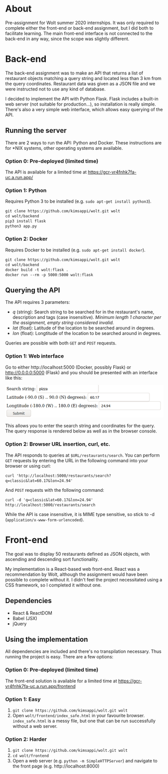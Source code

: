 # About
Pre-assignment for Wolt summer 2020 internships. It was only required to complete either the front-end or back-end assignment, but I did both to facilitate learning. The main front-end interface is not connected to the back-end in any way, since the scope was slightly different.

# Back-end
The back-end assignment was to make an API that returns a list of restaurant objects matching a query string and located less than 3 km from the query coordinates. Restaurant data was given as a JSON file and we were instructed not to use any kind of database.

I decided to implement the API with Python Flask. Flask includes a built-in web server (not suitable for production...), so installation is really simple. There's also a very simple web interface, which allows easy querying of the API.

## Running the server
There are 2 ways to run the API: Python and Docker. These instructions are for *NIX systems, other operating systems are available.

### Option 0: Pre-deployed (limited time)
The API is available for a limited time at https://gcr-vr4fnhk7fa-uc.a.run.app/

### Option 1: Python
Requires Python 3 to be installed (e.g. `sudo apt-get install python3`).
```shell
git clone https://github.com/kimsappi/wolt.git wolt
cd wolt/backend
pip3 install flask
python3 app.py
```

### Option 2: Docker
Requires Docker to be installed (e.g. `sudo apt-get install docker`).
```shell
git clone https://github.com/kimsappi/wolt.git wolt
cd wolt/backend
docker build -t wolt:flask .
docker run --rm -p 5000:5000 wolt:flask
```

## Querying the API
The API requires 3 parameters:
* *q* (string): Search string to be searched for in the restaurant's name, description and tags (case insensitive). *Minimum length 1 character per the assignment, empty string considered invalid.*
* *lat* (float): Latitude of the location to be searched around in degrees.
* *lon* (float): Longtitude of the location to be searched around in degrees.

Queries are possible with both `GET` and `POST` requests.

### Option 1: Web interface
Go to either http://localhost:5000 (Docker, possibly Flask) or http://0.0.0.0:5000 (Flask) and you should be presented with an interface like this:

![User interface](/images/interface.png)

This allows you to enter the search string and coordinates for the query. The query response is rendered below as well as in the browser console.

### Option 2: Browser URL insertion, curl, etc.
The API responds to queries at `$URL/restaurants/search`. You can perform `GET` requests by entering the URL in the following command into your browser or using curl:
```shell
curl 'http://localhost:5000/restaurants/search?q=classic&lat=60.17&lon=24.94'
```
And `POST` requests with the following command:
```shell
curl -d 'q=classic&lat=60.17&lon=24.94' http://localhost:5000/restaurants/search
```
While the API is case insensitive, it is MIME type sensitive, so stick to -d (`application/x-www-form-urlencoded`).

# Front-end
The goal was to display 50 restaurants defined as JSON objects, with ascending and descending sort functionality.

My implementation is a React-based web front-end. React was a recommendation by Wolt, although the assignment would have been possible to complete without it. I didn't feel the project necessitated using a CSS framework, so I completed it without one.

## Dependencies
* React & ReactDOM
* Babel (JSX)
* jQuery

## Using the implementation
All dependencies are included and there's no transpilation necessary. Thus running the project is easy. There are a few options:

### Option 0: Pre-deployed (limited time)
The front-end solution is available for a limited time at https://gcr-vr4fnhk7fa-uc.a.run.app/frontend

### Option 1: Easy
1. `git clone https://github.com/kimsappi/wolt.git wolt`
2. Open `wolt/frontend/index_safe.html` in your favourite browser. `index_safe.html` is a messy file, but one that can be run successfully without a web server.

### Option 2: Harder
1. `git clone https://github.com/kimsappi/wolt.git wolt`
2. `cd wolt/frontend`
3. Open a web server (e.g. `python -m SimpleHTTPServer`) and navigate to the front page (e.g. http://localhost:8000)
